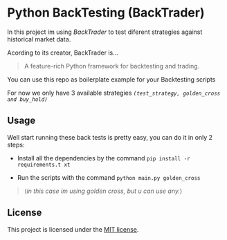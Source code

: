 # Python BackTesting (BackTrader)

In this project im using *BackTrader* to test diferent strategies against historical market data.

Acording to its creator, BackTrader is...
> A feature-rich Python framework for backtesting and trading.

You can use this repo as boilerplate example for your Backtesting scripts

For now we only have 3 available strategies *`(test_strategy, golden_cross and buy_hold)`*

## Usage

Well start running these back tests is pretty easy, you can do it in only 2 steps:

- Install all the dependencies by the command `pip install -r requirements.t xt`

- Run the scripts with the command `python main.py golden_cross` 
>(*in this case im using golden cross, but u can use any.*)

## License

This project is licensed under the [MIT license](LICENSE).
